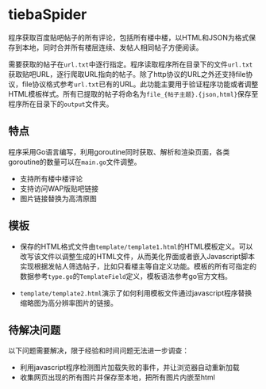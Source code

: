 # tiebaSpider

程序获取百度贴吧帖子的所有评论，包括所有楼中楼，以HTML和JSON为格式保存到本地，同时合并所有楼层连续、发帖人相同帖子方便阅读。

需要获取的帖子在`url.txt`中逐行指定。程序读取程序所在目录下的文件`url.txt`获取贴吧URL，逐行爬取URL指向的帖子。除了http协议的URL之外还支持file协议，file协议格式参考`url.txt`已有的URL。此功能主要用于验证程序功能或者调整HTML模板样式。所有已提取的帖子将命名为`file_{帖子主题}.{json,html}`保存至程序所在目录下的`output`文件夹。

## 特点

程序采用Go语言编写，利用goroutine同时获取、解析和渲染页面，各类goroutine的数量可以在`main.go`文件调整。

- 支持所有楼中楼评论
- 支持访问WAP版贴吧链接
- 图片链接替换为高清原图

## 模板

- 保存的HTML格式文件由`template/template1.html`的HTML模板定义。可以改写该文件以调整生成的HTML文件，从而美化界面或者嵌入Javascript脚本实现根据发帖人筛选帖子，比如只看楼主等自定义功能。模板的所有可指定的数据参考`type.go`的`TemplateField`定义，模板语法参考go官方文档。

- `template/template2.html`演示了如何利用模板文件通过javascript程序替换缩略图为高分辨率图片的链接。

## 待解决问题

以下问题需要解决，限于经验和时间问题无法进一步调查：

- 利用javascript程序检测图片加载失败的事件，并让浏览器自动重新加载
- 收集网页出现的所有图片并保存至本地，把所有图片内嵌至html
